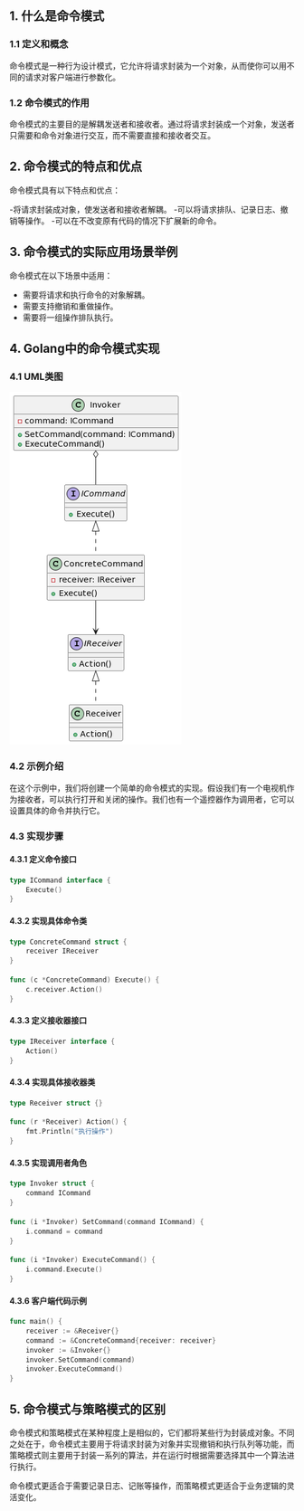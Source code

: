## 1. 什么是命令模式
### 1.1 定义和概念
命令模式是一种行为设计模式，它允许将请求封装为一个对象，从而使你可以用不同的请求对客户端进行参数化。

### 1.2 命令模式的作用
命令模式的主要目的是解耦发送者和接收者。通过将请求封装成一个对象，发送者只需要和命令对象进行交互，而不需要直接和接收者交互。

## 2. 命令模式的特点和优点
命令模式具有以下特点和优点：

-将请求封装成对象，使发送者和接收者解耦。
-可以将请求排队、记录日志、撤销等操作。
-可以在不改变原有代码的情况下扩展新的命令。

## 3. 命令模式的实际应用场景举例
命令模式在以下场景中适用：

- 需要将请求和执行命令的对象解耦。
- 需要支持撤销和重做操作。
- 需要将一组操作排队执行。

## 4. Golang中的命令模式实现
### 4.1 UML类图
![](./img/2-1.png)

### 4.2 示例介绍
在这个示例中，我们将创建一个简单的命令模式的实现。假设我们有一个电视机作为接收者，可以执行打开和关闭的操作。我们也有一个遥控器作为调用者，它可以设置具体的命令并执行它。

### 4.3 实现步骤
#### 4.3.1 定义命令接口
```go
type ICommand interface {
    Execute()
}
```
#### 4.3.2 实现具体命令类
```go
type ConcreteCommand struct {
    receiver IReceiver
}

func (c *ConcreteCommand) Execute() {
    c.receiver.Action()
}
```
#### 4.3.3 定义接收器接口
```go
type IReceiver interface {
    Action()
}
```
#### 4.3.4 实现具体接收器类
```go
type Receiver struct {}

func (r *Receiver) Action() {
    fmt.Println("执行操作")
}
```
#### 4.3.5 实现调用者角色
```go
type Invoker struct {
    command ICommand
}

func (i *Invoker) SetCommand(command ICommand) {
    i.command = command
}

func (i *Invoker) ExecuteCommand() {
    i.command.Execute()
}
```
#### 4.3.6 客户端代码示例
```go
func main() {
    receiver := &Receiver{}
    command := &ConcreteCommand{receiver: receiver}
    invoker := &Invoker{}
    invoker.SetCommand(command)
    invoker.ExecuteCommand()
}
```
## 5. 命令模式与策略模式的区别
命令模式和策略模式在某种程度上是相似的，它们都将某些行为封装成对象。不同之处在于，命令模式主要用于将请求封装为对象并实现撤销和执行队列等功能，而策略模式则主要用于封装一系列的算法，并在运行时根据需要选择其中一个算法进行执行。

命令模式更适合于需要记录日志、记账等操作，而策略模式更适合于业务逻辑的灵活变化。